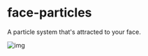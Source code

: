 face-particles
==============

A particle system that's attracted to your face.

![img](http://cl.ly/image/3h1s3F0H2B2E/Screen%20shot%202013-04-05%20at%202.39.33%20PM.png)